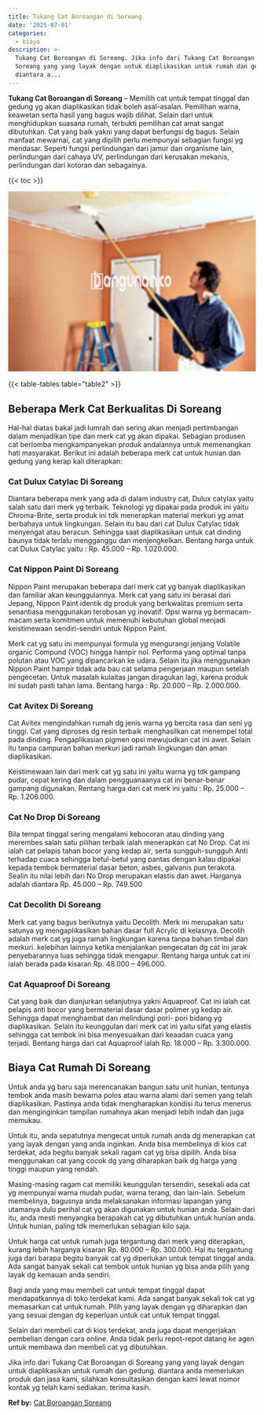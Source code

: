 ```yaml
---
title: Tukang Cat Boroangan di Soreang
date: '2025-07-01'
categories:
  - biaya
description: >-
  Tukang Cat Boroangan di Soreang. Jika info dari Tukang Cat Boroangan di
  Soreang yang yang layak dengan untuk diaplikasikan untuk rumah dan gedung.
  diantara a...
---
```


**Tukang Cat Boroangan di Soreang** – Memilih cat untuk tempat tinggal dan gedung yg akan diaplikasikan tidak boleh asal-asalan. Pemilihan warna, keawetan serta hasil yang bagus wajib dilihat. Selain dari untuk menghidupkan suasana rumah, terbukti pemilihan cat amat sangat dibutuhkan. Cat yang baik yakni yang dapat berfungsi dg bagus. Selain manfaat mewarnai, cat yang dipilih perlu mempunyai sebagian fungsi yg mendasar. Seperti fungsi perlindungan dari jamur dan organisme lain, perlindungan dari cahaya UV, perlindungan dari kerusakan mekanis, perlindungan dari kotoran dan sebagainya.

{{< toc >}}

![Tukang Cat Boroangan di Soreang](/images/jasa-cat-murah08.png)

{{< table-tables table="table2" >}}

## Beberapa Merk Cat Berkualitas Di Soreang

Hal-hal diatas bakal jadi lumrah dan sering akan menjadi pertimbangan dalam menjadikan tipe dan merk cat yg akan dipakai. Sebagian produsen cat berlomba mengkampanyekan produk andalannya untuk memenangkan hati masyarakat. Berikut ini adalah beberapa merk cat untuk hunian dan gedung yang kerap kali diterapkan:

### Cat Dulux Catylac Di Soreang

Diantara beberapa merk yang ada di dalam industry cat, Dulux catylax yaitu salah satu dari merk yg terbaik. Teknologi yg dipakai pada produk ini yaitu Chroma-Brite, serta produk ini tdk menerapkan material merkuri yg amat berbahaya untuk lingkungan. Selain itu bau dari cat Dulux Catylac tidak menyengat atau beracun. Sehingga saat diaplikasikan untuk cat dinding baunya tidak terlalu mengganggu dan menjengkelkan. Bentang harga untuk cat Dulux Catylac yaitu : Rp. 45.000 – Rp. 1.020.000.

### Cat Nippon Paint Di Soreang

Nippon Paint merupakan beberapa dari merk cat yg banyak diaplikasikan dan familiar akan keunggulannya. Merk cat yang satu ini berasal dari Jepang, Nippon Paint identik dg produk yang berkwalitas premium serta senantiasa menggunakan terobosan yg inovatif. Opsi warna yg bermacam-macam serta komitmen untuk memenuhi kebutuhan global menjadi keistimewaan sendiri-sendiri untuk Nippon Paint.

Merk cat yg satu ini mempunyai formula yg mengurangi jenjang Volatile organic Compund (VOC) hingga hampir nol. Performa yang optimal tanpa polutan atau VOC yang dipancarkan ke udara. Selain itu jika menggunakan Nippon Paint hampir tidak ada bau cat selama pengerjaan maupun setelah pengecetan. Untuk masalah kulaitas jangan diragukan lagi, karena produk ini sudah pasti tahan lama. Bentang harga : Rp. 20.000 – Rp. 2.000.000.

### Cat Avitex Di Soreang

Cat Avitex mengindahkan rumah dg jenis warna yg bercita rasa dan seni yg tinggi. Cat yang diproses dg resin terbaik menghasilkan cat menempel total pada dinding. Pengaplikasian pigmen opsi mewujudkan cat ini awet. Selain itu tanpa campuran bahan merkuri jadi ramah lingkungan dan aman diaplikasikan.

Keistimewaan lain dari merk cat yg satu ini yaitu warna yg tdk gampang pudar, cepat kering dan dalam pengguanaanya cat ini benar-benar gampang digunakan. Rentang harga dari cat merk ini yaitu : Rp. 25.000 – Rp. 1.206.000.

### Cat No Drop Di Soreang

Bila tempat tinggal sering mengalami kebocoran atau dinding yang merembes salah satu pilihan terbaik ialah menerapkan cat No Drop. Cat ini ialah cat pelapis tahan bocor yang kedap air, serta sungguh-sungguh Anti terhadap cuaca sehingga betul-betul yang pantas dengan kalau dipakai kepada tembok bermaterial dasar beton, asbes, galvanis pun terakota. Sealin itu nilai lebih dari No Drop merupakan elastis dan awet. Harganya adalah diantara Rp. 45.000 – Rp. 749.500

### Cat Decolith Di Soreang

Merk cat yang bagus berikutnya yaitu Decolith. Merk ini merupakan satu satunya yg mengaplikasikan bahan dasar full Acrylic di kelasnya. Decolih adalah merk cat yg juga ramah lingkungan karena tanpa bahan timbal dan merkuri. kelebihan lainnya ketika menjalankan pengecatan dg cat ini jarak penyebarannya luas sehingga tidak mengapur. Rentang harga untuk cat ini ialah berada pada kisaran Rp. 48.000 – 496.000.

### Cat Aquaproof Di Soreang

Cat yang baik dan dianjurkan selanjutnya yakni Aquaproof. Cat ini ialah cat pelapis anti bocor yang bermaterial dasar dasar polimer yg kedap air. Sehingga dapat menghambat dan melindungi pori- pori bidang yg diaplikasikan. Selain itu keunggulan dari merk cat ini yaitu sifat yang elastis sehingga cat tembok ini bisa menyesuaikan dari keaadan cuaca yang terjadi. Bentang harga dari cat Aquaproof ialah Rp. 18.000 – Rp. 3.300.000.

## Biaya Cat Rumah Di Soreang

Untuk anda yg baru saja merencanakan bangun satu unit hunian, tentunya tembok anda masih bewarna polos atau warna alami dari semen yang telah diaplikasikan. Pastinya anda tidak mengharapkan kondisi itu terus menerus dan menginginkan tampilan rumahnya akan menjadi lebih indah dan juga memukau.

Untuk itu, anda sepatutnya mengecat untuk rumah anda dg menerapkan cat yang layak dengan yang anda inginkan. Anda bisa membelinya di kios cat terdekat, ada begitu banyak sekali ragam cat yg bisa dipilih. Anda bisa menggunakan cat yang cocok dg yang diharapkan baik dg harga yang tinggi maupun yang rendah.

Masing-masing ragam cat memiliki keunggulan tersendiri, sesekali ada cat yg mempunyai warna mudah pudar, warna terang, dan lain-lain. Sebelum membelinya, bagusnya anda melaksanakan informasi lapangan yang utamanya dulu perihal cat yg akan digunakan untuk hunian anda. Selain dari itu, anda mesti menyangka berapakah cat yg dibutuhkan untuk hunian anda. Untuk hunian, paling tdk memerlukan sebagian kilo saja.

Untuk harga cat untuk rumah juga tergantung dari merk yang diterapkan, kurang lebih harganya kisaran Rp. 80.000 – Rp. 300.000. Hal itu tergantung juga dari barapa begitu banyak cat yg diperlukan untuk tempat tinggal anda. Ada sangat banyak sekali cat tembok untuk hunian yg bisa anda pilih yang layak dg kemauan anda sendiri.

Bagi anda yang mau membeli cat untuk tempat tinggal dapat mendapatkannya di toko terdekat kami. Ada sangat banyak sekali tok cat yg memasarkan cat untuk rumah. Pilih yang layak dengan yg diharapkan dan yang sesuai dengan dg keperluan untuk cat untuk tempat tinggal.

Selain dari membeli cat di kios terdekat, anda juga dapat mengerjakan pembelian dengan cara online. Anda tidak perlu repot-repot datang ke agen untuk membawa dan membeli cat yg dibutuhkan.

Jika info dari Tukang Cat Boroangan di Soreang yang yang layak dengan untuk diaplikasikan untuk rumah dan gedung. diantara anda memerlukan produk dan jasa kami, silahkan konsultasikan dengan kami lewat nomor kontak yg telah kami sediakan. terima kasih.

**Ref by:** [Cat Boroangan Soreang](https://id.wikipedia.org/wiki/Cat)
